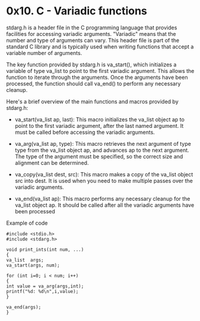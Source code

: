 # 0x10. C - Variadic functions

stdarg.h is a header file in the C programming language that provides facilities for accessing variadic arguments. "Variadic" means that the number and type of arguments can vary. This header file is part of the standard C library and is typically used when writing functions that accept a variable number of arguments.

The key function provided by stdarg.h is va_start(), which initializes a variable of type va_list to point to the first variadic argument. This allows the function to iterate through the arguments. Once the arguments have been processed, the function should call va_end() to perform any necessary cleanup.

Here's a brief overview of the main functions and macros provided by stdarg.h:

* va_start(va_list ap, last): This macro initializes the va_list object ap to point to the first variadic argument, after the last named argument. It must be called before accessing the variadic arguments.

* va_arg(va_list ap, type): This macro retrieves the next argument of type type from the va_list object ap, and advances ap to the next argument. The type of the argument must be specified, so the correct size and alignment can be determined.

* va_copy(va_list dest, src): This macro makes a copy of the va_list object src into dest. It is used when you need to make multiple passes over the variadic arguments.

* va_end(va_list ap): This macro performs any necessary cleanup for the va_list object ap. It should be called after all the variadic arguments have been processed

Example of code 
```
#include <stdio.h>
#include <stdarg.h>

void print_ints(int num, ...)
{
va_list  args;
va_start(args, num);

for (int i=0; i < num; i++)
{
int value = va_arg(args,int);
printf("%d: %d\n",i,value);
}

va_end(args);
}
```
